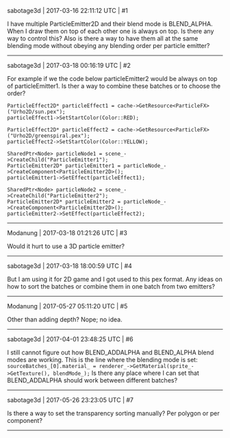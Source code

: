 sabotage3d | 2017-03-16 22:11:12 UTC | #1

I have multiple ParticleEmitter2D and their blend mode is BLEND_ALPHA. When I draw them on top of each other one is always on top. Is there any way to control this? Also is there a way to have them all at the same blending mode without obeying any blending order per particle emitter?

-------------------------

sabotage3d | 2017-03-18 00:16:19 UTC | #2

For example if we the code below particleEmitter2 would be always on top of particleEmitter1. Is ther a way to combine these batches or to choose the order?

    ParticleEffect2D* particleEffect1 = cache->GetResource<ParticleFX>("Urho2D/sun.pex");
    particleEffect1->SetStartColor(Color::RED);

    ParticleEffect2D* particleEffect2 = cache->GetResource<ParticleFX>("Urho2D/greenspiral.pex");
    particleEffect2->SetStartColor(Color::YELLOW);

    SharedPtr<Node> particleNode1 = scene_->CreateChild("ParticleEmitter1");
    ParticleEmitter2D* particleEmitter1 = particleNode_->CreateComponent<ParticleEmitter2D>();
    particleEmitter1->SetEffect(particleEffect1);

    SharedPtr<Node> particleNode2 = scene_->CreateChild("ParticleEmitter2");
    ParticleEmitter2D* particleEmitter2 = particleNode_->CreateComponent<ParticleEmitter2D>();
    particleEmitter2->SetEffect(particleEffect2);

-------------------------

Modanung | 2017-03-18 01:21:26 UTC | #3

Would it hurt to use a 3D particle emitter?

-------------------------

sabotage3d | 2017-03-18 18:00:59 UTC | #4

But I am using it for 2D game and I got used to this pex format. Any ideas on how to sort the batches or combine them in one batch from two emitters?

-------------------------

Modanung | 2017-05-27 05:11:20 UTC | #5

Other than adding depth? Nope; no idea.

-------------------------

sabotage3d | 2017-04-01 23:48:25 UTC | #6

I still cannot figure out how BLEND_ADDALPHA and BLEND_ALPHA blend modes are working. This is the line where the blending mode is set:
`sourceBatches_[0].material_ = renderer_->GetMaterial(sprite_->GetTexture(), blendMode_);`
Is there any place where I can set that BLEND_ADDALPHA should work between different batches?

-------------------------

sabotage3d | 2017-05-26 23:23:05 UTC | #7

Is there a way to set the transparency sorting manually? Per polygon or per component?

-------------------------

